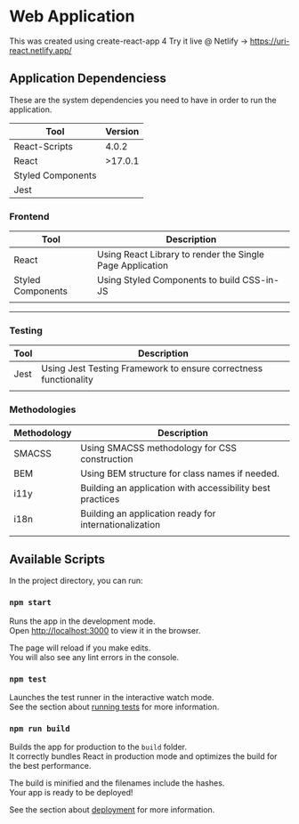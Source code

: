 # Web Application

This was created using create-react-app 4
Try it live @ Netlify -> https://uri-react.netlify.app/

## Application Dependenciess

These are the system dependencies you need to have in order to run the application.

| Tool              | Version |
| ----------------- | ------- |
| React-Scripts     | 4.0.2   |
| React             | >17.0.1 |
| Styled Components |         |
| Jest              |         |

### Frontend

| Tool              | Description                                               |
| ----------------- | --------------------------------------------------------- |
| React             | Using React Library to render the Single Page Application |
| Styled Components | Using Styled Components to build CSS-in-JS                |
|                   |                                                           |

---

### Testing

| Tool | Description                                                      |
| ---- | ---------------------------------------------------------------- |
| Jest | Using Jest Testing Framework to ensure correctness functionality |
|      |                                                                  |

### Methodologies

| Methodology | Description                                               |
| ----------- | --------------------------------------------------------- |
| SMACSS      | Using SMACSS methodology for CSS construction             |
| BEM         | Using BEM structure for class names if needed.            |
| i11y        | Building an application with accessibility best practices |
| i18n        | Building an application ready for internationalization    |
|             |                                                           |

## Available Scripts

In the project directory, you can run:

### `npm start`

Runs the app in the development mode.\
Open [http://localhost:3000](http://localhost:3000) to view it in the browser.

The page will reload if you make edits.\
You will also see any lint errors in the console.

### `npm test`

Launches the test runner in the interactive watch mode.\
See the section about [running tests](https://facebook.github.io/create-react-app/docs/running-tests) for more information.

### `npm run build`

Builds the app for production to the `build` folder.\
It correctly bundles React in production mode and optimizes the build for the best performance.

The build is minified and the filenames include the hashes.\
Your app is ready to be deployed!

See the section about [deployment](https://facebook.github.io/create-react-app/docs/deployment) for more information.
